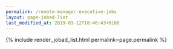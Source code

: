 ```yaml
---
permalink: /remote-manager-executive-jobs
layout: page-jobad-list
last_modified_at: 2019-03-12T18:46:43+0100
---
```

{% include render_jobad_list.html permalink=page.permalink %}
